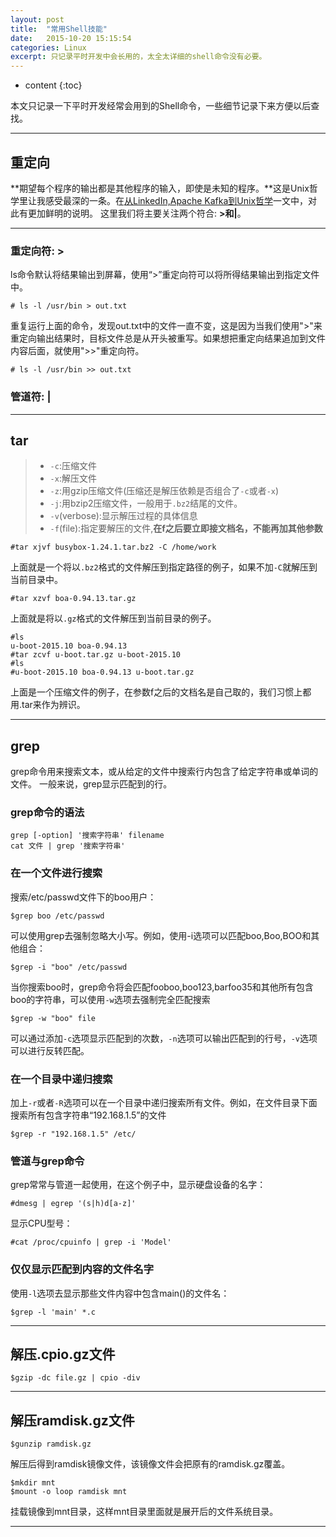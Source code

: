 ```yaml
---
layout: post
title:  "常用Shell技能"
date:   2015-10-20 15:15:54
categories: Linux
excerpt: 只记录平时开发中会长用的，太全太详细的shell命令没有必要。
---
```


* content
{:toc}

本文只记录一下平时开发经常会用到的Shell命令，一些细节记录下来方便以后查找。

---

## 重定向

**期望每个程序的输出都是其他程序的输入，即使是未知的程序。**这是Unix哲学里让我感受最深的一条。在[从LinkedIn,Apache Kafka到Unix哲学](http://www.jointforce.com/jfperiodical/article/1036?hmsr=toutiao.io&utm_medium=toutiao.io&utm_source=toutiao.io)一文中，对此有更加鲜明的说明。
这里我们将主要关注两个符合: **>**和**|**。

---

### 重定向符: **>**

ls命令默认将结果输出到屏幕，使用“>”重定向符可以将所得结果输出到指定文件中。
<pre><code># ls -l /usr/bin > out.txt
</code></pre>

重复运行上面的命令，发现out.txt中的文件一直不变，这是因为当我们使用">"来重定向输出结果时，目标文件总是从开头被重写。如果想把重定向结果追加到文件内容后面，就使用">>"重定向符。
<pre><code># ls -l /usr/bin >> out.txt
</code></pre>

### 管道符: **|**

---

## tar

> * `-c`:压缩文件
> * `-x`:解压文件
> * `-z`:用gzip压缩文件(压缩还是解压依赖是否组合了`-c`或者`-x`)
> * `-j`:用bzip2压缩文件，一般用于`.bz2`结尾的文件。
> * `-v`(verbose):显示解压过程的具体信息
> * `-f`(file):指定要解压的文件,**在f之后要立即接文档名，不能再加其他参数**
<pre><code>#tar xjvf busybox-1.24.1.tar.bz2 -C /home/work
</code></pre>
上面就是一个将以`.bz2`格式的文件解压到指定路径的例子，如果不加`-C`就解压到当前目录中。
<pre><code>#tar xzvf boa-0.94.13.tar.gz
</code></pre>
上面就是将以`.gz`格式的文件解压到当前目录的例子。
<pre><code>#ls
u-boot-2015.10 boa-0.94.13
#tar zcvf u-boot.tar.gz u-boot-2015.10
#ls
#u-boot-2015.10 boa-0.94.13 u-boot.tar.gz
</code></pre>
上面是一个压缩文件的例子，在参数f之后的文档名是自己取的，我们习惯上都用.tar来作为辨识。

---

## grep

grep命令用来搜索文本，或从给定的文件中搜索行内包含了给定字符串或单词的文件。
一般来说，grep显示匹配到的行。

### grep命令的语法

<pre><code>grep [-option] '搜索字符串' filename
cat 文件 | grep '搜索字符串'
</code></pre>

### 在一个文件进行搜索

搜索/etc/passwd文件下的boo用户：
<pre><code>$grep boo /etc/passwd
</code></pre>
可以使用grep去强制忽略大小写。例如，使用-i选项可以匹配boo,Boo,BOO和其他组合：
<pre><code>$grep -i "boo" /etc/passwd
</code></pre>
当你搜索boo时，grep命令将会匹配fooboo,boo123,barfoo35和其他所有包含boo的字符串，可以使用`-w`选项去强制完全匹配搜索
<pre><code>$grep -w "boo" file
</code></pre>
可以通过添加`-c`选项显示匹配到的次数，`-n`选项可以输出匹配到的行号，`-v`选项可以进行反转匹配。


### 在一个目录中递归搜索

加上`-r`或者`-R`选项可以在一个目录中递归搜索所有文件。例如，在文件目录下面搜索所有包含字符串“192.168.1.5”的文件
<pre><code>$grep -r "192.168.1.5" /etc/
</code></pre>

### 管道与grep命令

grep常常与管道一起使用，在这个例子中，显示硬盘设备的名字：
<pre><code>#dmesg | egrep '(s|h)d[a-z]'
</code></pre>
显示CPU型号：
<pre><code>#cat /proc/cpuinfo | grep -i 'Model'
</code></pre>

### 仅仅显示匹配到内容的文件名字

使用`-l`选项去显示那些文件内容中包含main()的文件名：
<pre><code>$grep -l 'main' *.c
</code></pre>

---

## 解压.cpio.gz文件

<pre><code>$gzip -dc file.gz | cpio -div
</code></pre>

---

## 解压ramdisk.gz文件

<pre><code>$gunzip ramdisk.gz
</code></pre>
解压后得到ramdisk镜像文件，该镜像文件会把原有的ramdisk.gz覆盖。
<pre><code>$mkdir mnt
$mount -o loop ramdisk mnt 
</code></pre>
挂载镜像到mnt目录，这样mnt目录里面就是展开后的文件系统目录。

---

##


